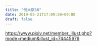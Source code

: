 ```yaml
---
title: "例大祭16"
date: 2019-05-21T17:09:50+09:00
draft: false
---
```


https://www.pixiv.net/member_illust.php?mode=medium&illust_id=74445676
